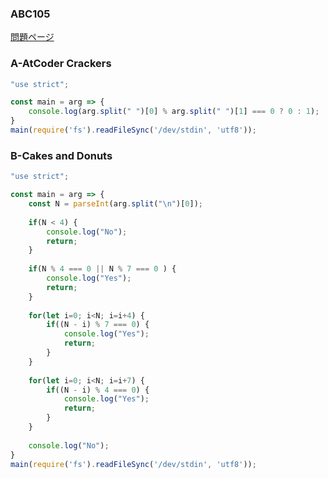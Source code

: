 ### ABC105
[問題ページ](https://atcoder.jp/contests/abc105/tasks)

### A-AtCoder Crackers
```JavaScript
"use strict";

const main = arg => {
    console.log(arg.split(" ")[0] % arg.split(" ")[1] === 0 ? 0 : 1);
}
main(require('fs').readFileSync('/dev/stdin', 'utf8'));

```

### B-Cakes and Donuts
```JavaScript
"use strict";

const main = arg => {
    const N = parseInt(arg.split("\n")[0]);
    
    if(N < 4) {
        console.log("No");
        return;
    }
    
    if(N % 4 === 0 || N % 7 === 0 ) {
        console.log("Yes");
        return;
    }
    
    for(let i=0; i<N; i=i+4) {
        if((N - i) % 7 === 0) {
            console.log("Yes");
            return;
        }
    }
    
    for(let i=0; i<N; i=i+7) {
        if((N - i) % 4 === 0) {
            console.log("Yes");
            return;
        }
    }
    
    console.log("No");
}
main(require('fs').readFileSync('/dev/stdin', 'utf8'));

```
